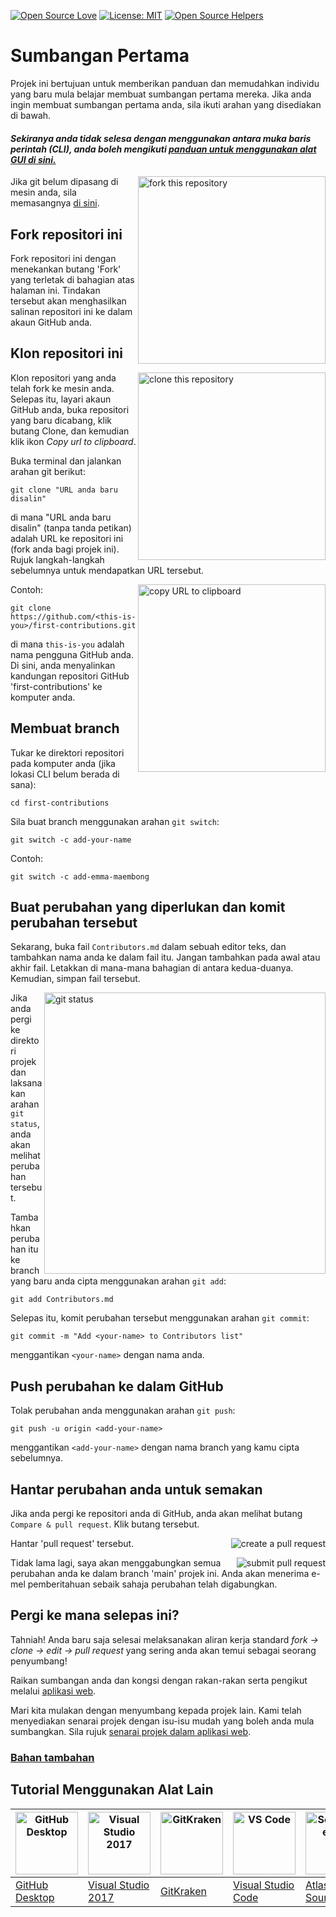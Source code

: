 [![Open Source Love](https://badges.frapsoft.com/os/v1/open-source.svg?v=103)](https://github.com/ellerbrock/open-source-badges/)
[![License: MIT](https://img.shields.io/badge/License-MIT-green.svg)](https://opensource.org/licenses/MIT)
[![Open Source Helpers](https://www.codetriage.com/roshanjossey/first-contributions/badges/users.svg)](https://www.codetriage.com/roshanjossey/first-contributions)

# Sumbangan Pertama

Projek ini bertujuan untuk memberikan panduan dan memudahkan individu yang baru mula belajar membuat sumbangan pertama mereka.
Jika anda ingin membuat sumbangan pertama anda, sila ikuti arahan yang disediakan di bawah.

#### _Sekiranya anda tidak selesa dengan menggunakan antara muka baris perintah (CLI), anda boleh mengikuti [panduan untuk menggunakan alat GUI di sini.](#Tutorial-Menggunakan-Alat-Lain)_

<img align="right" width="300" src="https://firstcontributions.github.io/assets/Readme/fork.png" alt="fork this repository" />

Jika git belum dipasang di mesin anda, sila memasangnya [di sini](https://help.github.com/articles/set-up-git/).

## Fork repositori ini

Fork repositori ini dengan menekankan butang 'Fork' yang terletak di bahagian atas halaman ini.
Tindakan tersebut akan menghasilkan salinan repositori ini ke dalam akaun GitHub anda.

## Klon repositori ini

<img align="right" width="300" src="https://firstcontributions.github.io/assets/Readme/clone.png" alt="clone this repository" />

Klon repositori yang anda telah fork ke mesin anda. Selepas itu, layari akaun GitHub anda, buka repositori yang baru dicabang, klik butang Clone, dan kemudian klik ikon _Copy url to clipboard_.

Buka terminal dan jalankan arahan git berikut:

```
git clone "URL anda baru disalin"
```

di mana "URL anda baru disalin" (tanpa tanda petikan) adalah URL ke repositori ini (fork anda bagi projek ini). Rujuk langkah-langkah sebelumnya untuk mendapatkan URL tersebut.

<img align="right" width="300" src="https://firstcontributions.github.io/assets/Readme/copy-to-clipboard.png" alt="copy URL to clipboard" />

Contoh:

```
git clone https://github.com/<this-is-you>/first-contributions.git
```

di mana `this-is-you` adalah nama pengguna GitHub anda. Di sini, anda menyalinkan kandungan repositori GitHub 'first-contributions' ke komputer anda.

## Membuat branch

Tukar ke direktori repositori pada komputer anda (jika lokasi CLI belum berada di sana):

```
cd first-contributions
```

Sila buat branch menggunakan arahan `git switch`:

```
git switch -c add-your-name
```

Contoh:

```
git switch -c add-emma-maembong
```

## Buat perubahan yang diperlukan dan komit perubahan tersebut

Sekarang, buka fail `Contributors.md` dalam sebuah editor teks, dan tambahkan nama anda ke dalam fail itu. Jangan tambahkan pada awal atau akhir fail. Letakkan di mana-mana bahagian di antara kedua-duanya. Kemudian, simpan fail tersebut.

<img align="right" width="450" src="https://firstcontributions.github.io/assets/Readme/git-status.png" alt="git status" />

Jika anda pergi ke direktori projek dan laksanakan arahan `git status`, anda akan melihat perubahan tersebut.

Tambahkan perubahan itu ke branch yang baru anda cipta menggunakan arahan `git add`:

```
git add Contributors.md
```

Selepas itu, komit perubahan tersebut menggunakan arahan `git commit`:

```
git commit -m "Add <your-name> to Contributors list"
```

menggantikan `<your-name>` dengan nama anda.

## Push perubahan ke dalam GitHub

Tolak perubahan anda menggunakan arahan `git push`:

```
git push -u origin <add-your-name>
```

menggantikan `<add-your-name>` dengan nama branch yang kamu cipta sebelumnya.

## Hantar perubahan anda untuk semakan

Jika anda pergi ke repositori anda di GitHub, anda akan melihat butang `Compare & pull request`. Klik butang tersebut.

<img style="float: right;" src="https://firstcontributions.github.io/assets/Readme/compare-and-pull.png" alt="create a pull request" />

Hantar 'pull request' tersebut.

<img style="float: right;" src="https://firstcontributions.github.io/assets/Readme/submit-pull-request.png" alt="submit pull request" />

Tidak lama lagi, saya akan menggabungkan semua perubahan anda ke dalam branch 'main' projek ini. Anda akan menerima e-mel pemberitahuan sebaik sahaja perubahan telah digabungkan.

## Pergi ke mana selepas ini?

Tahniah! Anda baru saja selesai melaksanakan aliran kerja standard _fork -> clone -> edit -> pull request_ yang sering anda akan temui sebagai seorang penyumbang!

Raikan sumbangan anda dan kongsi dengan rakan-rakan serta pengikut melalui [aplikasi web](https://firstcontributions.github.io/#social-share).

Mari kita mulakan dengan menyumbang kepada projek lain. Kami telah menyediakan senarai projek dengan isu-isu mudah yang boleh anda mula sumbangkan. Sila rujuk [senarai projek dalam aplikasi web](https://firstcontributions.github.io/#project-list).

### [Bahan tambahan](../additional-material/git_workflow_scenarios/additional-material.md)

## Tutorial Menggunakan Alat Lain

| <a href="../gui-tool-tutorials/github-desktop-tutorial.md"><img alt="GitHub Desktop" src="https://desktop.github.com/images/desktop-icon.svg" width="100"></a> | <a href="../gui-tool-tutorials/github-windows-vs2017-tutorial.md"><img alt="Visual Studio 2017" src="https://upload.wikimedia.org/wikipedia/commons/c/cd/Visual_Studio_2017_Logo.svg" width="100"></a> | <a href="../gui-tool-tutorials/gitkraken-tutorial.md"><img alt="GitKraken" src="https://firstcontributions.github.io/assets/gui-tool-tutorials/gitkraken-tutorial/gk-icon.png" width="100"></a> | <a href="../gui-tool-tutorials/github-windows-vs-code-tutorial.md"><img alt="VS Code" src="https://upload.wikimedia.org/wikipedia/commons/1/1c/Visual_Studio_Code_1.35_icon.png" width=100></a> | <a href="../gui-tool-tutorials/sourcetree-macos-tutorial.md"><img alt="Sourcetree App" src="https://wac-cdn.atlassian.com/dam/jcr:81b15cde-be2e-4f4a-8af7-9436f4a1b431/Sourcetree-icon-blue.svg" width=100></a> | <a href="../gui-tool-tutorials/github-windows-intellij-tutorial.md"><img alt="IntelliJ IDEA" src="https://upload.wikimedia.org/wikipedia/commons/thumb/9/9c/IntelliJ_IDEA_Icon.svg/512px-IntelliJ_IDEA_Icon.svg.png" width=100></a> |
| -------------------------------------------------------------------------------------------------------------------------------------------------------------- | ------------------------------------------------------------------------------------------------------------------------------------------------------------------------------------------------------ | ----------------------------------------------------------------------------------------------------------------------------------------------------------------------------------------------- | ----------------------------------------------------------------------------------------------------------------------------------------------------------------------------------------------- | --------------------------------------------------------------------------------------------------------------------------------------------------------------------------------------------------------------- | ----------------------------------------------------------------------------------------------------------------------------------------------------------------------------------------------------------------------------------- |
| [GitHub Desktop](../gui-tool-tutorials/github-desktop-tutorial.md)                                                                                             | [Visual Studio 2017](../gui-tool-tutorials/github-windows-vs2017-tutorial.md)                                                                                                                          | [GitKraken](../gui-tool-tutorials/gitkraken-tutorial.md)                                                                                                                                        | [Visual Studio Code](../gui-tool-tutorials/github-windows-vs-code-tutorial.md)                                                                                                                  | [Atlassian Sourcetree](../gui-tool-tutorials/sourcetree-macos-tutorial.md)                                                                                                                                      | [IntelliJ IDEA](../gui-tool-tutorials/github-windows-intellij-tutorial.md)                                                                                                                                                          |
